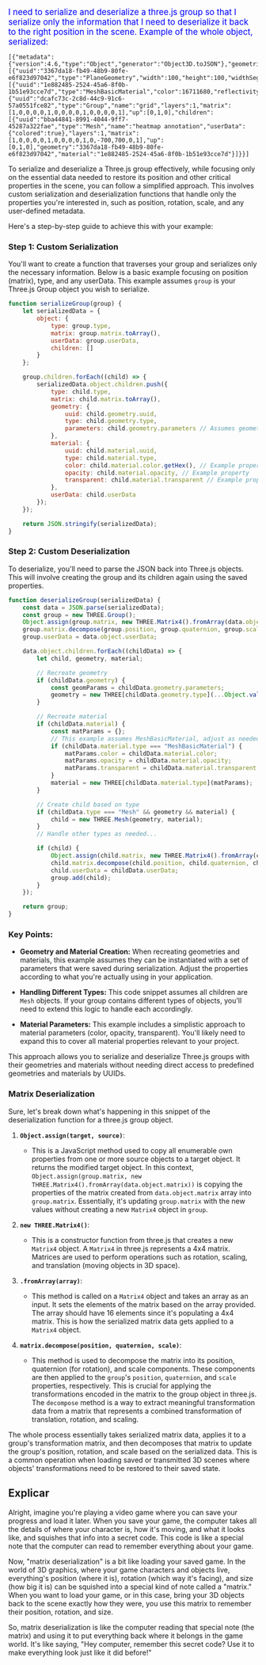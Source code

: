 <span style="color:blue;font-size:larger;">I need to serialize and deserialize a three.js group so that I serialize only the information that I need to deserialize it back to the right position in the scene.  Example of the whole object, serialized:</span>

```
[{"metadata":{"version":4.6,"type":"Object","generator":"Object3D.toJSON"},"geometries":[{"uuid":"3367da18-fb49-48b9-80fe-e6f823d97042","type":"PlaneGeometry","width":100,"height":100,"widthSegments":1,"heightSegments":1}],"materials":[{"uuid":"1e882485-2524-45a6-8f0b-1b51e93cce7d","type":"MeshBasicMaterial","color":16711680,"reflectivity":1,"refractionRatio":0.98,"opacity":0.5,"transparent":true,"blendColor":0}],"object":{"uuid":"dcafc73c-2c8d-44c9-91c6-57a0551fce82","type":"Group","name":"grid","layers":1,"matrix":[1,0,0,0,0,1,0,0,0,0,1,0,0,0,0,1],"up":[0,1,0],"children":[{"uuid":"bba44841-8991-4044-9ff7-45287a322fae","type":"Mesh","name":"heatmap annotation","userData":{"colored":true},"layers":1,"matrix":[1,0,0,0,0,1,0,0,0,0,1,0,-700,700,0,1],"up":[0,1,0],"geometry":"3367da18-fb49-48b9-80fe-e6f823d97042","material":"1e882485-2524-45a6-8f0b-1b51e93cce7d"}]}}]
```

To serialize and deserialize a Three.js group effectively, while focusing only on the essential data needed to restore its position and other critical properties in the scene, you can follow a simplified approach. This involves custom serialization and deserialization functions that handle only the properties you're interested in, such as position, rotation, scale, and any user-defined metadata.

Here's a step-by-step guide to achieve this with your example:

### Step 1: Custom Serialization

You'll want to create a function that traverses your group and serializes only the necessary information. Below is a basic example focusing on position (matrix), type, and any userData. This example assumes `group` is your Three.js Group object you wish to serialize.

```javascript
function serializeGroup(group) {
    let serializedData = {
        object: {
            type: group.type,
            matrix: group.matrix.toArray(),
            userData: group.userData,
            children: []
        }
    };

    group.children.forEach((child) => {
        serializedData.object.children.push({
            type: child.type,
            matrix: child.matrix.toArray(),
            geometry: {
                uuid: child.geometry.uuid,
                type: child.geometry.type,
                parameters: child.geometry.parameters // Assumes geometries are created with parameters
            },
            material: {
                uuid: child.material.uuid,
                type: child.material.type,
                color: child.material.color.getHex(), // Example property, add more as needed
                opacity: child.material.opacity, // Example property
                transparent: child.material.transparent // Example property
            },
            userData: child.userData
        });
    });

    return JSON.stringify(serializedData);
}
```

### Step 2: Custom Deserialization

To deserialize, you'll need to parse the JSON back into Three.js objects. This will involve creating the group and its children again using the saved properties.

```javascript
function deserializeGroup(serializedData) {
    const data = JSON.parse(serializedData);
    const group = new THREE.Group();
    Object.assign(group.matrix, new THREE.Matrix4().fromArray(data.object.matrix));
    group.matrix.decompose(group.position, group.quaternion, group.scale); // Apply matrix
    group.userData = data.object.userData;

    data.object.children.forEach((childData) => {
        let child, geometry, material;

        // Recreate geometry
        if (childData.geometry) {
            const geomParams = childData.geometry.parameters;
            geometry = new THREE[childData.geometry.type](...Object.values(geomParams));
        }

        // Recreate material
        if (childData.material) {
            const matParams = {};
            // This example assumes MeshBasicMaterial, adjust as needed
            if (childData.material.type === "MeshBasicMaterial") {
                matParams.color = childData.material.color;
                matParams.opacity = childData.material.opacity;
                matParams.transparent = childData.material.transparent;
            }
            material = new THREE[childData.material.type](matParams);
        }

        // Create child based on type
        if (childData.type === "Mesh" && geometry && material) {
            child = new THREE.Mesh(geometry, material);
        }
        // Handle other types as needed...

        if (child) {
            Object.assign(child.matrix, new THREE.Matrix4().fromArray(childData.matrix));
            child.matrix.decompose(child.position, child.quaternion, child.scale); // Apply matrix
            child.userData = childData.userData;
            group.add(child);
        }
    });

    return group;
}
```

### Key Points:

- **Geometry and Material Creation:** When recreating geometries and materials, this example assumes they can be instantiated with a set of parameters that were saved during serialization. Adjust the properties according to what you're actually using in your application.

- **Handling Different Types:** This code snippet assumes all children are `Mesh` objects. If your group contains different types of objects, you'll need to extend this logic to handle each accordingly.

- **Material Parameters:** This example includes a simplistic approach to material parameters (color, opacity, transparent). You'll likely need to expand this to cover all material properties relevant to your project.

This approach allows you to serialize and deserialize Three.js groups with their geometries and materials without needing direct access to predefined geometries and materials by UUIDs.

### Matrix Deserialization

Sure, let's break down what's happening in this snippet of the deserialization function for a three.js group object.

1. **`Object.assign(target, source)`**:
   - This is a JavaScript method used to copy all enumerable own properties from one or more source objects to a target object. It returns the modified target object. In this context, `Object.assign(group.matrix, new THREE.Matrix4().fromArray(data.object.matrix))` is copying the properties of the matrix created from `data.object.matrix` array into `group.matrix`. Essentially, it's updating `group.matrix` with the new values without creating a new `Matrix4` object in `group`.

2. **`new THREE.Matrix4()`**:
   - This is a constructor function from three.js that creates a new `Matrix4` object. A `Matrix4` in three.js represents a 4x4 matrix. Matrices are used to perform operations such as rotation, scaling, and translation (moving objects in 3D space).

3. **`.fromArray(array)`**:
   - This method is called on a `Matrix4` object and takes an array as an input. It sets the elements of the matrix based on the array provided. The array should have 16 elements since it's populating a 4x4 matrix. This is how the serialized matrix data gets applied to a `Matrix4` object.

4. **`matrix.decompose(position, quaternion, scale)`**:
   - This method is used to decompose the matrix into its position, quaternion (for rotation), and scale components. These components are then applied to the `group`'s `position`, `quaternion`, and `scale` properties, respectively. This is crucial for applying the transformations encoded in the matrix to the group object in three.js. The `decompose` method is a way to extract meaningful transformation data from a matrix that represents a combined transformation of translation, rotation, and scaling.

The whole process essentially takes serialized matrix data, applies it to a group's transformation matrix, and then decomposes that matrix to update the group's position, rotation, and scale based on the serialized data. This is a common operation when loading saved or transmitted 3D scenes where objects' transformations need to be restored to their saved state.

## Explicar

Alright, imagine you're playing a video game where you can save your progress and load it later. When you save your game, the computer takes all the details of where your character is, how it's moving, and what it looks like, and squishes that info into a secret code. This code is like a special note that the computer can read to remember everything about your game.

Now, "matrix deserialization" is a bit like loading your saved game. In the world of 3D graphics, where your game characters and objects live, everything's position (where it is), rotation (which way it's facing), and size (how big it is) can be squished into a special kind of note called a "matrix." When you want to load your game, or in this case, bring your 3D objects back to the scene exactly how they were, you use this matrix to remember their position, rotation, and size.

So, matrix deserialization is like the computer reading that special note (the matrix) and using it to put everything back where it belongs in the game world. It's like saying, "Hey computer, remember this secret code? Use it to make everything look just like it did before!"

<br>

